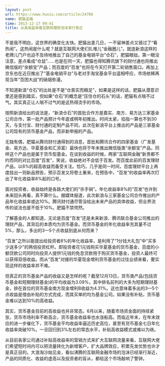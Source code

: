 ```yaml
---
layout: post
url: https://www.huxiu.com/article/24786
name: 肥猫孟梅
time: 2013-12-17 09:41
title: 从高收益率看互联网理财泡沫渐行渐近
---
```

不是我不明白，这世界的确变化太快。肥猫出差几日，一不留神差点又错过了“看热闹”。这热闹是什么呢？就是互联网大佬们扎堆儿“金融圈儿”。就连新浪这样的老牌儿门户也迫不及待地推出了自己的基金电销平台“仓石”，肥猫眼拙，第一眼没注意，差点看成“仓鼠”……也是在同一天，肥猫也得知腾讯旗下的财付通也将推出微信版的“余额宝”产品；而百度的“百发”也将在今天打开第二轮销售窗口。再加上京东也在近日推出了“基金电销平台”与老对手淘宝基金平台遥相呼应，市场依稀再现当年“百团大战”的硝烟弥漫。

不知道新浪“仓石”的出处是不是“仓禀实而粮足”，如果是这样的话，肥猫从潜意识里还是感到踏实，但如果“仓石”的概念是“压住仓的石头”的话，肥猫有点喘不过气。其实真正让人喘不过气的是这热得烫手的市场。

按照新浪给出的说法是，“新浪仓石”的首批合作方是嘉实、南方、易方达三家基金公司合作，第一批产品预计今年底或明年初推出。时间太紧，掐指一算也不到30天，与支付宝、财付通的定制产品不同，此次在新浪平台上推出的产品是三家基金公司现有的货币基金产品，而非新申报的产品。

无独有偶，肥猫从腾讯财付通得到的消息，首批和腾讯合作的四家基金（广发基金、易方达、华夏基金和汇添富）最快也将于年末推出微信版类“余额宝”产品，同样这个产品也是属于货币型基金。在谈到收益的时候，两家“互联网金融”新贵都不约而同的对比百度“百发”，笑说，收益绝对不会低于百发。而百度此前的百发理财产品，以8%的超高收益而备受关注。恰巧，几乎是同一时间，百度理财平台上再度挂出一则新品预告，预示百发又将卷土重来，在预告中，“百发”的收益率再次打出了年化收益率8%起的口号。

面对投资者，收益始终是各路大佬们的“杀手锏”。年化收益率8%的“百发”也许到未来回头再看，真不算什么。据媒体报道，此次新浪与三家基金公司合作推出的产品年化收益率或达10%。腾讯财付通尽管没给出未来产品的具体收益，但业界流传的说法也是不低于10%。肥猫不禁愕然。

了解基金的人都知道，无论是百度“百发”还是未来新浪、腾讯联合基金公司推出的理财产品，其背后的本质均为货币基金。而货币基金的年化收益率充其量不过5%，那么，多出的3—5个点收益到底从何而来？

“百发”之所以能提出给投资者8%的年化收益率，是利用了“1分钱大礼包”中“买多少送多少”的两倍投资杠杆。即投资者花1元钱购买华夏基金的货币基金，百度的小额贷款公司同时向投资人提供1元钱的免息贷款用于购买货币基金，投资人最终可以获得双倍收益。而从“百发”对接的华夏现金增利货币基金的过往业绩来看，要实现这样的收益率并不难。

但真正的货币基金产品的收益又是怎样的呢？截至12月13日，货币类产品(包括货币基金和短期理财基金)的平均收益为3.09%，其中排名前列的大多为短期理财基金，排在首位的货币基金南方现金增利B收益为4.31%。这也意味着多出的3—5个点收益是借由补贴的方式完成，而其买单的均为基金公司。如果没有补贴，货币基金难以达到10%的高收益。

其实，货币基金目前的高收益也并非常态。6月以来，随着市场资金面的持续紧张，货币市场利率不断高企，货币基金收益率也水涨船高。而临近年末，在年末效应的进一步催化下，货币基金平均收益率逼近历史高位，甚至有货币基金七日年化收益率突破10%。一旦回归到3%左右的常态水平，补贴高收益模式或难以为继。

从目前各家公司通过补贴高收益率的营销方式来扩大互联网流量来看，互联网大佬们希望短时间内可以把流量转化为新增客户，扩大品牌效应，积累先发优势也许才是真正目的。大浪淘沙始见金，看似沸腾的互联网金融市场的泡沫已经渐行渐近，产品的同质化、收益的虚高以及投资者的盲从，都给这个市场敲响了警钟。

